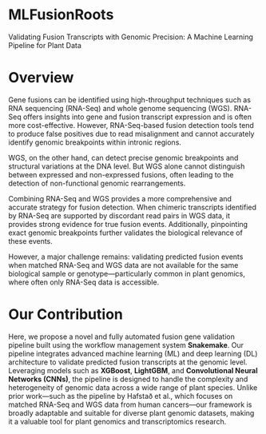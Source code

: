 # MLFusionRoots
Validating Fusion Transcripts with Genomic Precision: A Machine Learning Pipeline for Plant Data


# **Overview**

Gene fusions can be identified using high-throughput techniques such as RNA sequencing (RNA-Seq) and whole genome sequencing (WGS). RNA-Seq offers insights into gene and fusion transcript expression and is often more cost-effective. However, RNA-Seq-based fusion detection tools tend to produce false positives due to read misalignment and cannot accurately identify genomic breakpoints within intronic regions.

WGS, on the other hand, can detect precise genomic breakpoints and structural variations at the DNA level. But WGS alone cannot distinguish between expressed and non-expressed fusions, often leading to the detection of non-functional genomic rearrangements.

Combining RNA-Seq and WGS provides a more comprehensive and accurate strategy for fusion detection. When chimeric transcripts identified by RNA-Seq are supported by discordant read pairs in WGS data, it provides strong evidence for true fusion events. Additionally, pinpointing exact genomic breakpoints further validates the biological relevance of these events.

However, a major challenge remains: validating predicted fusion events when matched RNA-Seq and WGS data are not available for the same biological sample or genotype—particularly common in plant genomics, where often only RNA-Seq data is accessible.

# **Our Contribution**

Here, we propose a novel and fully automated fusion gene validation pipeline built using the workflow management system **Snakemake**. Our pipeline integrates advanced machine learning (ML) and deep learning (DL) architecture to validate predicted fusion transcripts at the genomic level. Leveraging models such as **XGBoost**, **LightGBM**, and **Convolutional Neural Networks (CNNs)**, the pipeline is designed to handle the complexity and heterogeneity of genomic data across a wide range of plant species. Unlike prior work—such as the pipeline by Hafstað et al., which focuses on matched RNA-Seq and WGS data from human cancers—our framework is broadly adaptable and suitable for diverse plant genomic datasets, making it a valuable tool for plant genomics and transcriptomics research.

